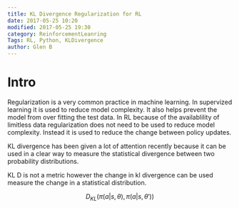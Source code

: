 ```yaml
---
title: KL Divergence Regularization for RL
date: 2017-05-25 10:20
modified: 2017-05-25 19:30
category: ReinforcementLeanring
Tags: RL, Python, KLDivergence
author: Glen B
---
```


# Intro

Regularization is a very common practice in machine learning. In supervized learning it is used to reduce model complexity. It also helps prevent the model from over fitting the test data. In RL because of the availablility of limitless data regularization does not need to be used to reduce model complexity. Instead it is used to reduce the change between policy updates. 

KL divergence has been given a lot of attention recently because it can be used in a clear way to measure the statistical divergence between two probability distributions.

KL D is not a metric however the change in kl divergence can be used measure the change in a statistical distribution.



$$ D_{KL}(\pi(a|s,\theta), \pi(a|s,\theta')) $$